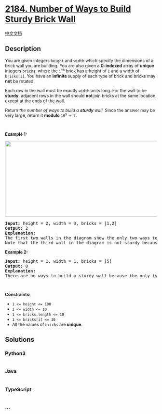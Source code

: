 # [2184. Number of Ways to Build Sturdy Brick Wall](https://leetcode.com/problems/number-of-ways-to-build-sturdy-brick-wall)

[中文文档](/solution/2100-2199/2184.Number%20of%20Ways%20to%20Build%20Sturdy%20Brick%20Wall/README.md)

## Description

<p>You are given integers <code>height</code> and <code>width</code> which specify the dimensions of a brick wall you are building. You are also given a <strong>0-indexed</strong> array of <strong>unique</strong> integers <code>bricks</code>, where the <code>i<sup>th</sup></code> brick has a height of <code>1</code> and a width of <code>bricks[i]</code>. You have an <strong>infinite </strong>supply of each type of brick and bricks may <strong>not</strong> be rotated.</p>

<p>Each row in the wall must be exactly <code>width</code> units long. For the wall to be <strong>sturdy</strong>, adjacent rows in the wall should <strong>not </strong>join bricks at the same location, except at the ends of the wall.</p>

<p>Return <em>the number of ways to build a <strong>sturdy </strong>wall.</em> Since the answer may be very large, return it <strong>modulo</strong> <code>10<sup>9</sup> + 7</code>.</p>

<p>&nbsp;</p>
<p><strong>Example 1:</strong></p>
<img src="https://fastly.jsdelivr.net/gh/doocs/leetcode@main/solution/2100-2199/2184.Number%20of%20Ways%20to%20Build%20Sturdy%20Brick%20Wall/images/image-20220220190749-1.png" style="width: 919px; height: 250px;" />
<pre>
<strong>Input:</strong> height = 2, width = 3, bricks = [1,2]
<strong>Output:</strong> 2
<strong>Explanation:</strong>
The first two walls in the diagram show the only two ways to build a sturdy brick wall.
Note that the third wall in the diagram is not sturdy because adjacent rows join bricks 2 units from the left.
</pre>

<p><strong>Example 2:</strong></p>

<pre>
<strong>Input:</strong> height = 1, width = 1, bricks = [5]
<strong>Output:</strong> 0
<strong>Explanation:</strong>
There are no ways to build a sturdy wall because the only type of brick we have is longer than the width of the wall.
</pre>

<p>&nbsp;</p>
<p><strong>Constraints:</strong></p>

<ul>
	<li><code>1 &lt;= height &lt;= 100</code></li>
	<li><code>1 &lt;= width &lt;= 10</code></li>
	<li><code>1 &lt;= bricks.length &lt;= 10</code></li>
	<li><code>1 &lt;= bricks[i] &lt;= 10</code></li>
	<li>All the values of <code>bricks</code> are <strong>unique</strong>.</li>
</ul>

## Solutions

<!-- tabs:start -->

### **Python3**

```python

```

### **Java**

```java

```

### **TypeScript**

```ts

```

### **...**

```

```

<!-- tabs:end -->
